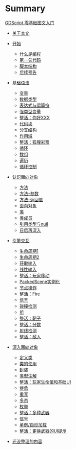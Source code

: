 # Summary

[GDScript 零基础图文入门](./GDScript.md)
- [关于本文](./ABOUT.md)
- [开始](./Part1/Start.md)
    - [什么是编程](./Part1/什么是编程.md)
    - [第一句代码](./Part1/第一句代码.md)
    - [脚本结构](./Part1/脚本结构.md)
    - [后续预告](./Part1/后续预告.md)

- [基础语法](./Part2/Start.md)
    - [变量](./Part2/变量.md)
    - [数据类型](./Part2/数据类型.md)
    - [表达式与运算符](./Part2/表达式与运算符.md)
    - [强类型变量](./Part2/强类型变量.md)
    - [整活：你好XXX](./Part2/整活：你好XXX.md)
    - [代码块](./Part2/代码块.md)
    - [分支结构](./Part2/分支结构.md)
    - [作用域](./Part2/作用域.md)
    - [整活：狐狸彩票](./Part2/整活：狐狸彩票.md)
    - [循环](./Part2/循环.md)
    - [数组](./Part2/数组.md)
    - [遍历](./Part2/遍历.md)
    - [循环控制](./Part2/循环控制.md)

- [认识面向对象](./Part-认识面向对象/Start.md)
    - [方法](./Part-认识面向对象/方法.md)
    - [方法-参数](./Part-认识面向对象/方法参数.md)
    - [方法-返回值](./Part-认识面向对象/方法返回值.md)
    - [面向对象](./Part-认识面向对象/面向对象.md)
    - [类](./Part-认识面向对象/类.md)
    - [类成员](./Part-认识面向对象/类成员.md)
    - [引用类型与null](./Part-认识面向对象/引用类型与null.md)
    - [日后再深入](./Part-认识面向对象/日后再深入.md)

- [引擎交互](./Part-引擎交互/Start.md)
    - [生命周期1](./Part-引擎交互/生命周期1.md)
    - [生命周期2](./Part-引擎交互/生命周期2.md)
    - [获取输入](./Part-引擎交互/获取输入.md)
    - [线性输入](./Part-引擎交互/线性输入.md)
    - [整活：玩家移动]()
    - [PackedScene实例化](./Part-引擎交互/PackedScene实例化.md)
    - [节点操作](./Part-引擎交互/节点操作.md)
    - [整活：Fire]()
    - [信号]()
    - [碰撞检测]()
    - [组]()
    - [整活：靶子]()
    - [整活：分数]()
    - [射线检测]()
    - [整活：敌人]()

- [深入面向对象]()
    - [定义类]()
    - [类的使用]()
    - [封装]()
    - [类型注解]()
    - [整活：玩家生命值和基础UI]()
    - [继承]()
    - [重写]()
    - [多态]()
    - [枚举]()
    - [整活：多种武器]()
    - [信号]()
    - [单例/自动加载]()
    - [整活：更换武器的UI提示]()

- [还没整理的内容](./待整理的内容.md)